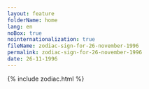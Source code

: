 ```yaml
---
layout: feature
folderName: home
lang: en
noBox: true
nointernationalization: true
fileName: zodiac-sign-for-26-november-1996
permalink: zodiac-sign-for-26-november-1996
date: 26-11-1996
---
```

{% include zodiac.html %}
